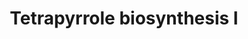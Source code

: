 ---
authors:
- Anwesha
- Eweitz
description: This event has been computationally inferred from an event that has been
  demonstrated in another species.<p>The inference is based on Ensembl Compara orthology
  projection. Briefly, reactions for which all involved PhysicalEntities (in input,
  output and catalyst) have a mapped ortholog or paralog are inferred to the other
  species. High-level events are also inferred for these events to allow for easier
  navigation.<p>Details of projection methods and parameters may be found <a href="/projection.html">here.</a><p>  Source:[http://plantreactome.gramene.org/
  Plant Reactome].
last-edited: 2021-05-19
organisms:
- Arabidopsis thaliana
redirect_from:
- /index.php/Pathway:WP2950
- /instance/WP2950
schema-jsonld:
- '@context': https://schema.org/
  '@id': https://wikipathways.github.io/pathways/WP2950.html
  '@type': Dataset
  creator:
    '@type': Organization
    name: WikiPathways
  description: This event has been computationally inferred from an event that has
    been demonstrated in another species.<p>The inference is based on Ensembl Compara
    orthology projection. Briefly, reactions for which all involved PhysicalEntities
    (in input, output and catalyst) have a mapped ortholog or paralog are inferred
    to the other species. High-level events are also inferred for these events to
    allow for easier navigation.<p>Details of projection methods and parameters may
    be found <a href="/projection.html">here.</a><p>  Source:[http://plantreactome.gramene.org/
    Plant Reactome].
  keywords:
  - synthase
  - (LOC_OS06G49110.1)
  - Homologues of
  - (LOC_OS08G41990.1)
  - HMBL
  - AT2G26540
  - AT5G08280
  - H2O
  - NH3
  - glutamate-1-semialdehyde
  - uroporphyrinogen-III
  - porphobilinogen
  - 5-amino-levulinate
  - 2,1-aminomutase
  - PBG
  license: CC0
  name: Tetrapyrrole biosynthesis I
seo: CreativeWork
title: Tetrapyrrole biosynthesis I
wpid: WP2950
---